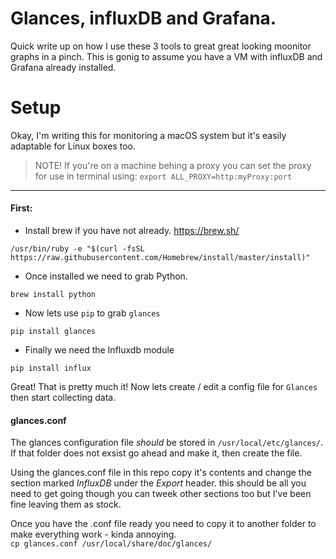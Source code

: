 # Glances, influxDB and Grafana.

Quick write up on how I use these 3 tools to great great looking moonitor graphs in a pinch. This is gonig to assume you have a VM with influxDB and Grafana already installed.



# Setup

Okay, I'm writing this for monitoring a macOS system but it's easily adaptable for Linux boxes too. 

> NOTE! If you're on a machine behing a proxy you can set the proxy for use in terminal using: `export ALL_PROXY=http:myProxy:port`

***

#### First:

* Install brew if you have not already. https://brew.sh/ 

`/usr/bin/ruby -e "$(curl -fsSL https://raw.githubusercontent.com/Homebrew/install/master/install)"`

* Once installed we need to grab Python. 

`brew install python`

* Now lets use `pip` to grab `glances`

`pip install glances`

* Finally we need the Influxdb module

`pip install influx`

Great! That is pretty much it! Now lets create / edit a config file for `Glances` then start collecting data.

#### glances.conf
The glances configuration file _should_ be stored in `/usr/local/etc/glances/`. 
If that folder does not exsist go ahead and make it, then create the file. 

Using the glances.conf file in this repo copy it's contents and change the section marked _InfluxDB_ under the _Export_ header. this should be all you need to get going though you can tweek other sections too but I've been fine leaving them as stock.  

Once you have the .conf file ready you need to copy it to another folder to make everything work - kinda annoying.  
`cp glances.conf /usr/local/share/doc/glances/`

